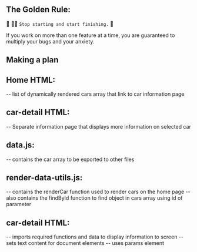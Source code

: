 ## The Golden Rule: 

🦸 🦸‍♂️ `Stop starting and start finishing.` 🏁

If you work on more than one feature at a time, you are guaranteed to multiply your bugs and your anxiety.

## Making a plan

## Home HTML:
-- list of dynamically rendered cars array that link to car information page

## car-detail HTML: 
-- Separate information page that displays more information on selected car

## data.js:
-- contains the car array to be exported to other files

## render-data-utils.js: 
-- contains the renderCar function used to render cars on the home page
-- also contains the findById function to find object in cars array using id of parameter

## car-detail HTML:
-- imports required functions and data to display information to screen
-- sets text content for document elements
-- uses params element

